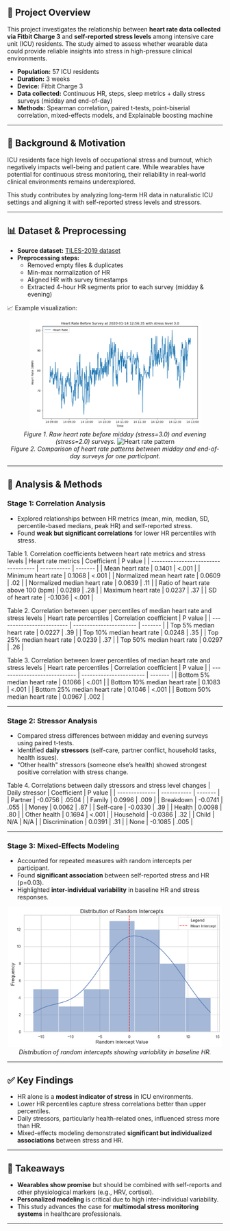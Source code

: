 ## 📌 Project Overview  
This project investigates the relationship between **heart rate data collected via Fitbit Charge 3** and **self-reported stress levels** among intensive care unit (ICU) residents. The study aimed to assess whether wearable data could provide reliable insights into stress in high-pressure clinical environments.  

- **Population:** 57 ICU residents  
- **Duration:** 3 weeks  
- **Device:** Fitbit Charge 3  
- **Data collected:** Continuous HR, steps, sleep metrics + daily stress surveys (midday and end-of-day)  
- **Methods:** Spearman correlation, paired t-tests, point-biserial correlation, mixed-effects models, and Explainable boosting machine
  
---

## 🧠 Background & Motivation  
ICU residents face high levels of occupational stress and burnout, which negatively impacts well-being and patient care. While wearables have potential for continuous stress monitoring, their reliability in real-world clinical environments remains underexplored.  

This study contributes by analyzing long-term HR data in naturalistic ICU settings and aligning it with self-reported stress levels and stressors.

---

## 📊 Dataset & Preprocessing  
- **Source dataset:** [TILES-2019 dataset](https://doi.org/10.1038/s41597-022-01636-4)  
- **Preprocessing steps:**  
  - Removed empty files & duplicates  
  - Min-max normalization of HR  
  - Aligned HR with survey timestamps  
  - Extracted 4-hour HR segments prior to each survey (midday & evening)  

📈 Example visualization:  

<p align="center">
  <img src="Figures/raw_HR_example.png" alt="Raw heart rate data before surveys" width="400"/>
  <br>
  <em>Figure 1. Raw heart rate before midday (stress=3.0) and evening (stress=2.0) surveys.</em>

  <img src="Figures/Comparison of heart rate pattern.png" alt="Heart rate pattern" width="600"/>
  <br>
  <em>Figure 2. Comparison of heart rate patterns between midday and end-of-day surveys for one participant.</em>
</p>

---

## 🔬 Analysis & Methods  

### Stage 1: Correlation Analysis  
- Explored relationships between HR metrics (mean, min, median, SD, percentile-based medians, peak HR) and self-reported stress.  
- Found **weak but significant correlations** for lower HR percentiles with stress.  

Table 1. Correlation coefficients between heart rate metrics and stress levels
| Heart rate metrics                  | Coefficient | P value |
| ----------------------------------- | ----------- | ------- |
| Mean heart rate                     | 0.1401      | <.001   |
| Minimum heart rate                  | 0.1068      | <.001   |
| Normalized mean heart rate          | 0.0609      | .02     |
| Normalized median heart rate        | 0.0639      | .11     |
| Ratio of heart rate above 100 (bpm) | 0.0289      | .28     |
| Maximum heart rate                  | 0.0237      | .37     |
| SD of heart rate                    | -0.1036     | <.001   |

Table 2. Correlation between upper percentiles of median heart rate and stress levels
| Heart rate percentiles    | Correlation coefficient | P value |
| ------------------------- | ----------------------- | ------- |
| Top 5% median heart rate  | 0.0227                  | .39     |
| Top 10% median heart rate | 0.0248                  | .35     |
| Top 25% median heart rate | 0.0239                  | .37     |
| Top 50% median heart rate | 0.0297                  | .26     |

Table 3. Correlation between lower percentiles of median heart rate and stress levels
| Heart rate percentiles       | Correlation coefficient | P value |
| ---------------------------- | ----------------------- | ------- |
| Bottom 5% median heart rate  | 0.1066                  | <.001   |
| Bottom 10% median heart rate | 0.1083                  | <.001   |
| Bottom 25% median heart rate | 0.1046                  | <.001   |
| Bottom 50% median heart rate | 0.0967                  | .002    |


---

### Stage 2: Stressor Analysis  
- Compared stress differences between midday and evening surveys using paired t-tests.  
- Identified **daily stressors** (self-care, partner conflict, household tasks, health issues).  
- "Other health" stressors (someone else’s health) showed strongest positive correlation with stress change.  

Table 4. Correlations between daily stressors and stress level changes
| Daily stressor | Coefficient | P value |
| -------------- | ----------- | ------- |
| Partner        | -0.0756     | .0504   |
| Family         | 0.0996      | .009    |
| Breakdown      | -0.0741     | .055    |
| Money          | 0.0062      | .87     |
| Self-care      | -0.0330     | .39     |
| Health         | 0.0098      | .80     |
| Other health   | 0.1694      | <.001   |
| Household      | -0.0386     | .32     |
| Child          | N/A         | N/A     |
| Discrimination | 0.0391      | .31     |
| None           | -0.1085     | .005    |

---

### Stage 3: Mixed-Effects Modeling  
- Accounted for repeated measures with random intercepts per participant.  
- Found **significant association** between self-reported stress and HR (p=0.03).  
- Highlighted **inter-individual variability** in baseline HR and stress responses.  

<p align="center">
  <img src="Figures/random_intercepts_hist.png" alt="Random intercepts distribution" width="500"/>
  <br>
  <em>Distribution of random intercepts showing variability in baseline HR.</em>
</p>

---

## ✅ Key Findings  
- HR alone is a **modest indicator of stress** in ICU environments.  
- Lower HR percentiles capture stress correlations better than upper percentiles.  
- Daily stressors, particularly health-related ones, influenced stress more than HR.  
- Mixed-effects modeling demonstrated **significant but individualized associations** between stress and HR.  

---

## 📌 Takeaways  
- **Wearables show promise** but should be combined with self-reports and other physiological markers (e.g., HRV, cortisol).  
- **Personalized modeling** is critical due to high inter-individual variability.  
- This study advances the case for **multimodal stress monitoring systems** in healthcare professionals.  

---
